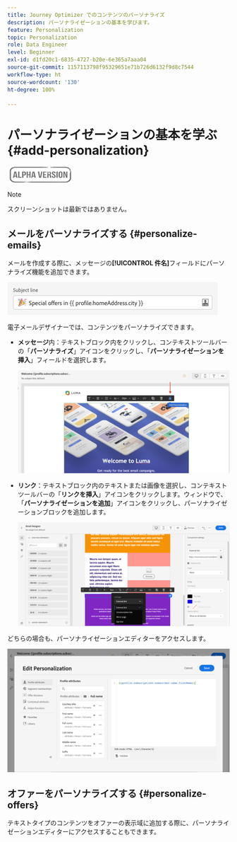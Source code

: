 ```yaml
---
title: Journey Optimizer でのコンテンツのパーソナライズ
description: パーソナライゼーションの基本を学びます。
feature: Personalization
topic: Personalization
role: Data Engineer
level: Beginner
exl-id: d1fd20c1-6835-4727-b20e-6e365a7aaa04
source-git-commit: 1157113798f95329651e71b726d6132f9d8c7544
workflow-type: ht
source-wordcount: '130'
ht-degree: 100%

---
```


# パーソナライゼーションの基本を学ぶ{#add-personalization}

![](../assets/do-not-localize/badge.png)

>[!NOTE]
>
>スクリーンショットは最新ではありません。


## メールをパーソナライズする {#personalize-emails}

メールを作成する際に、メッセージの&#x200B;**[!UICONTROL 件名]**&#x200B;フィールドにパーソナライズ機能を追加できます。

![](assets/perso_subject.png)

電子メールデザイナーでは、コンテンツをパーソナライズできます。

* **メッセージ**&#x200B;内：テキストブロック内をクリックし、コンテキストツールバーの「**パーソナライズ**」アイコンをクリックし、「**パーソナライゼーションを挿入**」フィールドを選択します。

   ![](assets/perso_insert.png)

* **リンク**：テキストブロック内のテキストまたは画像を選択し、コンテキストツールバーの「**リンクを挿入**」アイコンをクリックします。ウィンドウで、「**パーソナライゼーションを追加**」アイコンをクリックし、パーソナライゼーションブロックを追加します。

   ![](assets/perso_link.png)

どちらの場合も、パーソナライゼーションエディターをアクセスします。

![](assets/perso_ee.png)

## オファーをパーソナライズする {#personalize-offers}

テキストタイプのコンテンツをオファーの表示域に追加する際に、パーソナライゼーションエディターにアクセスすることもできます。


